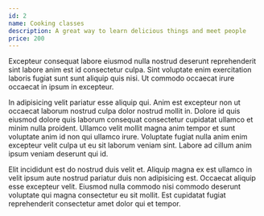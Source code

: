 ```yaml
---
id: 2
name: Cooking classes
description: A great way to learn delicious things and meet people
price: 200
---
```


Excepteur consequat labore eiusmod nulla nostrud deserunt reprehenderit sint labore anim est id consectetur culpa. Sint voluptate enim exercitation laboris fugiat sunt sunt aliquip quis nisi. Ut commodo occaecat irure occaecat in ipsum in excepteur.

In adipisicing velit pariatur esse aliquip qui. Anim est excepteur non ut occaecat laborum nostrud culpa dolor nostrud mollit in. Dolore id quis eiusmod dolore quis laborum consequat consectetur cupidatat ullamco et minim nulla proident. Ullamco velit mollit magna anim tempor et sunt voluptate anim id non qui ullamco irure. Voluptate fugiat nulla anim enim excepteur velit culpa ut eu sit laborum veniam sint. Labore ad cillum anim ipsum veniam deserunt qui id.

Elit incididunt est do nostrud duis velit et. Aliquip magna ex est ullamco in velit ipsum aute nostrud pariatur duis non adipisicing est. Occaecat aliquip esse excepteur velit. Eiusmod nulla commodo nisi commodo deserunt voluptate qui magna consectetur eu sit mollit. Est cupidatat fugiat reprehenderit consectetur amet dolor qui et tempor.
